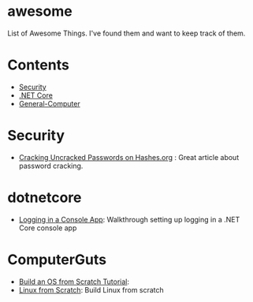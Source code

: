 # awesome
List of Awesome Things. I've found them and want to keep track of them.


# Contents
- [Security](#security)
- [.NET Core](#dotnetcore)
- [General-Computer](#general-computer)



# Security

- [Cracking Uncracked Passwords on Hashes.org](https://www.netmux.com/blog/survivor-password-hashes) : Great article about password cracking.




# dotnetcore

- [Logging in a Console App](https://www.blinkingcaret.com/2018/02/14/net-core-console-logging/): Walkthrough setting up logging in a .NET Core console app


# ComputerGuts

- [Build an OS from Scratch Tutorial](https://github.com/cfenollosa/os-tutorial): 
- [Linux from Scratch](http://www.linuxfromscratch.org/): Build Linux from scratch